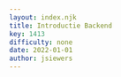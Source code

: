 ```yaml
---
layout: index.njk
title: Introductie Backend
key: 1413
difficulty: none
date: 2022-01-01
author: jsiewers
---
```




